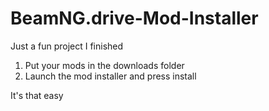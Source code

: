 # BeamNG.drive-Mod-Installer

Just a fun project I finished

1. Put your mods in the downloads folder
2. Launch the mod installer and press install

It's that easy
